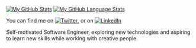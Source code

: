 

[![My GitHub Stats](https://github-readme-stats.vercel.app/api/?username=KushagraSikka&count_private=true&theme=tokyonight&showicons=true)]()
[![My GitHub Language Stats](https://github-readme-stats.vercel.app/api/top-langs/?username=KushagraSikka&langs_count=5&theme=tokyonight)]()


<!-- Actual text -->

You can find me on [![Twitter][1.2]][1], or on [![LinkedIn][2.2]][2]

<!-- Icons -->

[1.2]:http://i.imgur.com/wWzX9uB.png (twitter icon without padding)
[2.2]:https://raw.githubusercontent.com/MartinHeinz/MartinHeinz/master/linkedin-3-16.png (LinkedIn icon without padding)

<!-- Links to your social media accounts -->

[1]: https://twitter.com/Kushagra_sikka
[2]: https://www.linkedin.com/in/kushagrasikka/

Self-motivated Software Engineer, exploring new technologies and aspiring to learn new skills while working with creative people.
